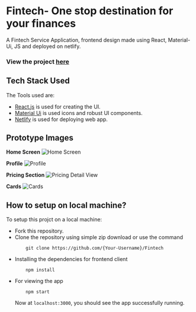 # Fintech- One stop destination for your finances

A Fintech Service Application, frontend design made using React, Material-Ui, JS and deployed on netlify.

### View the project [here](https://fintech-ksb.netlify.app/ "here")
## Tech Stack Used

The Tools used are:

* [React.js](https://github.com/facebook/react "React.js + Hooks") is used for creating the UI.
* [Material Ui](https://material-ui.com/components/icons/ "Material UI") is used icons and robust UI components.
* [Netlify](https://www.netlify.com/ "Netlify") is used for deploying web app.


## Prototype Images 

**Home Screen**
![Home Screen](prototype/home.jpg)

**Profile**
![Profile](prototype/profile.png)

**Pricing Section**
![Pricing Detail View](prototype/pricing.jpg)

**Cards**
![Cards](prototype/section.png)


## How to setup on local machine?

To setup this projct on a local machine:

* Fork this repository.
* Clone the repository using simple zip download or use the command
    ```
        git clone https://github.com/{Your-Username}/Fintech
    ```
* Installing the dependencies for frontend client
    ```
        npm install
    ```    
* For viewing the app
    ```
        npm start
    ```
    Now at `localhost:3000`, you should see the app successfully running.
